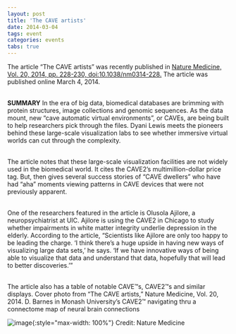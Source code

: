 ```yaml
---
layout: post
title: 'The CAVE artists'
date: 2014-03-04
tags: event
categories: events
tabs: true
---
```


The article &ldquo;The CAVE artists&rdquo; was recently published in <a href="http://www.nature.com/nm/journal/v20/n3/full/nm0314-228.html?WT.mc_id=TWT_NatureMedicine">Nature Medicine, Vol. 20, 2014, pp. 228-230, doi:10.1038/nm0314-228.</a> The article was published online March 4, 2014.<br><br>

<strong>SUMMARY</strong> In the era of big data, biomedical databases are brimming with protein structures, image collections and genomic sequences. As the data mount, new &ldquo;cave automatic virtual environments&rdquo;, or CAVEs, are being built to help researchers pick through the files. Dyani Lewis meets the pioneers behind these large-scale visualization labs to see whether immersive virtual worlds can cut through the complexity.<br><br>

The article notes that these large-scale visualization facilities are not widely used in the biomedical world. It cites the CAVE2&rsquo;s multimillion-dollar price tag. But, then gives several success stories of &ldquo;CAVE dwellers&rdquo; who have had &ldquo;aha&rdquo; moments viewing patterns in CAVE devices that were not previously apparent.<br><br>

One of the researchers featured in the article is Olusola Ajilore, a neuropsychiatrist at UIC. Ajilore is using the CAVE2 in Chicago to study whether impairments in white matter integrity underlie depression in the elderly. According to the article, &ldquo;Scientists like Ajilore are only too happy to be leading the charge. &lsquo;I think there&rsquo;s a huge upside in having new ways of visualizing large data sets,&rsquo; he says. &lsquo;If we have innovative ways of being able to visualize that data and understand that data, hopefully that will lead to better discoveries.&rsquo;&rdquo;<br><br>

The article also has a table of notable CAVE&trade;s, CAVE2&trade;s and similar displays.
Cover photo from &ldquo;The CAVE artists,&rdquo; Nature Medicine, Vol. 20, 2014. D. Barnes in Monash University&rsquo;s CAVE2&trade; navigating thru a connectome map of neural brain connections

![image](https://www.evl.uic.edu/output/originals/thecaveartists.png-srcw.jpg){:style="max-width: 100%"}
Credit: Nature Medicine

